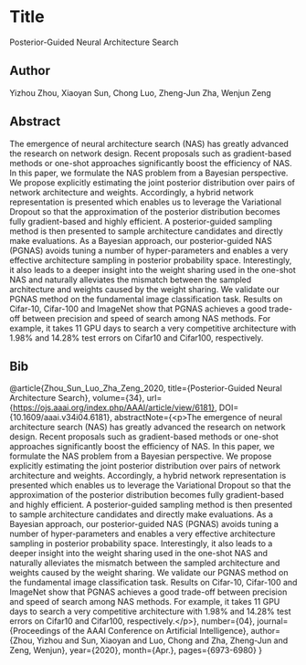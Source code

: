 # Title
Posterior-Guided Neural Architecture Search

## Author
Yizhou Zhou, Xiaoyan Sun, Chong Luo, Zheng-Jun Zha, Wenjun Zeng

## Abstract
The emergence of neural architecture search (NAS) has greatly advanced the research on network design. Recent proposals such as gradient-based methods or one-shot approaches significantly boost the efficiency of NAS. In this paper, we formulate the NAS problem from a Bayesian perspective. We propose explicitly estimating the joint posterior distribution over pairs of network architecture and weights. Accordingly, a hybrid network representation is presented which enables us to leverage the Variational Dropout so that the approximation of the posterior distribution becomes fully gradient-based and highly efficient. A posterior-guided sampling method is then presented to sample architecture candidates and directly make evaluations. As a Bayesian approach, our posterior-guided NAS (PGNAS) avoids tuning a number of hyper-parameters and enables a very effective architecture sampling in posterior probability space. Interestingly, it also leads to a deeper insight into the weight sharing used in the one-shot NAS and naturally alleviates the mismatch between the sampled architecture and weights caused by the weight sharing. We validate our PGNAS method on the fundamental image classification task. Results on Cifar-10, Cifar-100 and ImageNet show that PGNAS achieves a good trade-off between precision and speed of search among NAS methods. For example, it takes 11 GPU days to search a very competitive architecture with 1.98% and 14.28% test errors on Cifar10 and Cifar100, respectively.

## Bib
@article{Zhou_Sun_Luo_Zha_Zeng_2020, title={Posterior-Guided Neural Architecture Search}, volume={34}, url={https://ojs.aaai.org/index.php/AAAI/article/view/6181}, DOI={10.1609/aaai.v34i04.6181}, abstractNote={&lt;p&gt;The emergence of neural architecture search (NAS) has greatly advanced the research on network design. Recent proposals such as gradient-based methods or one-shot approaches significantly boost the efficiency of NAS. In this paper, we formulate the NAS problem from a Bayesian perspective. We propose explicitly estimating the joint posterior distribution over pairs of network architecture and weights. Accordingly, a hybrid network representation is presented which enables us to leverage the Variational Dropout so that the approximation of the posterior distribution becomes fully gradient-based and highly efficient. A posterior-guided sampling method is then presented to sample architecture candidates and directly make evaluations. As a Bayesian approach, our posterior-guided NAS (PGNAS) avoids tuning a number of hyper-parameters and enables a very effective architecture sampling in posterior probability space. Interestingly, it also leads to a deeper insight into the weight sharing used in the one-shot NAS and naturally alleviates the mismatch between the sampled architecture and weights caused by the weight sharing. We validate our PGNAS method on the fundamental image classification task. Results on Cifar-10, Cifar-100 and ImageNet show that PGNAS achieves a good trade-off between precision and speed of search among NAS methods. For example, it takes 11 GPU days to search a very competitive architecture with 1.98% and 14.28% test errors on Cifar10 and Cifar100, respectively.&lt;/p&gt;}, number={04}, journal={Proceedings of the AAAI Conference on Artificial Intelligence}, author={Zhou, Yizhou and Sun, Xiaoyan and Luo, Chong and Zha, Zheng-Jun and Zeng, Wenjun}, year={2020}, month={Apr.}, pages={6973-6980} }